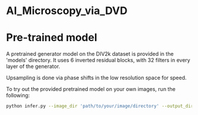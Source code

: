 # AI_Microscopy_via_DVD
# Pre-trained model
A pretrained generator model on the DIV2k dataset is provided in the 'models' directory. It uses 6 inverted residual blocks, with 32 filters in every layer of the generator.

Upsampling is done via phase shifts in the low resolution space for speed.

To try out the provided pretrained model on your own images, run the following:
```bash
python infer.py --image_dir 'path/to/your/image/directory' --output_dir 'path/to/save/super/resolution/images'
```
